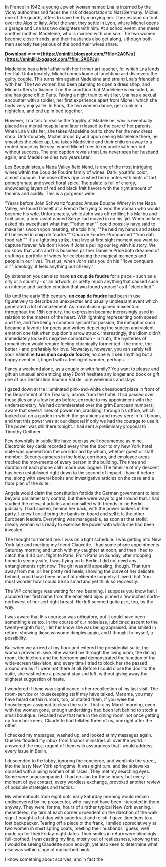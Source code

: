 In France in 1942, a young Jewish woman named Lna is interned by the Vichy authorities and faces the risk of deportation to Nazi Germany. Michel, one of the guards, offers to save her by marrying her. They escape on foot over the Alps to Italy. After the war, they settle in Lyon, where Michel opens a garage and Lna has two daughters with him. At a school event, she meets another mother, Madeleine, who is married with one son. The two women become close friends, and their husbands also get along, although both men secretly feel jealous of the bond their wives share.
 
**Download ✑ ✑ ✑ [https://eninlili.blogspot.com/?file=2A0PJu](https://eninlili.blogspot.com/?file=2A0PJu)**


 
Madeleine has a brief affair with her former art teacher, for which Lna lends her flat. Unfortunately, Michel comes home at lunchtime and discovers the guilty couple. This turns him against Madeleine and strains Lna's friendship with her. The two women had been planning to open a dress shop, and Michel offers to finance it on the condition that Madeleine is excluded, as she has gone off to Paris. Taking a night train to visit her, Lna has a sexual encounter with a soldier, her first experience apart from Michel, which she finds very enjoyable. In Paris, the two women dance, get drunk in a nightclub, and end up in bed together.
 
However, Lna fails to realise the fragility of Madeleine, who is eventually placed in a mental hospital and later released to the care of her parents. When Lna visits her, she takes Madeleine out to show her the new dress shop. Unfortunately, Michel drops by and upon seeing Madeleine there, he smashes the place up. Lna takes Madeleine and their children away to a rented house by the sea, where Michel tries to reconcile with her but without success. The end caption reveals that Lna never sees her husband again, and Madeleine dies two years later.

Les Bouquinistes, a Napa Valley field blend, is one of the most intriguing wines within the Coup de Foudre family of wines. Dark, youthful color, almost opaque. The nose offers ripe crushed berry notes with hints of tart pomegranate and sweet floral spice. The palate is full of energy, showcasing layers of red and black fruit flavors with the right amount of tannins and acidity. This is a gorgeous wine.
 
"Years before John Schwartz founded Amuse Bouche Winery in the Napa Valley, he found himself at a French fte trying to woo the woman who would become his wife. Unfortunately, while John was off refilling his Malibu and fruit juice, a bon vivant named Serge had moved in on his girl. When he later asked his sweetheart what that ""other man"" could possibly have said to make her swoon upon meeting, she told him, ""he held my hands and asked if I believed in coup de foudre."" Coup de Foudre. Pronounced ""koo dah food rah."" It's a lightning strike, that love at first sight moment you want to capture forever. We don't know if John's pulling our leg with his story. We do know that John and his business partner Danielle Price both dreamed of crafting a portfolio of wines for celebrating the magical moments and people in our lives. Trust us, when John sells you on his ""love conquers all"" ideology, it feels anything but cheesy."
 
By extension you can also have **un coup de foudre** for a place - such as a city or a country - or an artwork, or pretty much anything that caused such an intense and sudden emotion that you found yourself as if "electrified."
 
Up until the early 18th century, **un coup de foudre** had been in use figuratively to describe an unexpected and usually unpleasant event which generated a lot of amazement. As romanticism gained momentum throughout the 18th century, the expression became increasingly used in relation to the matters of the heart. With lightning representing both speed and fire, and fire being a common symbol for passion, the metaphor soon became a favorite for poets and writers depicting the sudden and violent emotion one felt when cupidon's arrow struck. Interestingly, the idiom didn't immediately loose its negative connotation - in truth, the mysteries of romanticism would require feeling chronically tormented - the more, the better - and preferably for love. Nowadays, however, you can safely tell your Valentine **tu es mon coup de foudre**; no one will see anything but a happy event in it, tinged with a feeling of wonder, perhaps.
 
Fancy a weekend alone, as a couple or with family? You want to please and gift an unusual and enticing stay? Don't hesitate any longer and book or gift one of our Destination Saumur Val de Loire weekends and stays.
 
I gazed down at the illuminated pink-and-white chessboard plaza in front of the Department of the Treasury, across from the hotel. I had passed over these tiles only a few hours before, en route to my appointment with the undersecretary. We had commiserated over the grim European numbers, aware that several lines of power ran, crackling, through his office, which looked out on a garden in which the geraniums and roses were in full bloom, and that this power was at our disposal if only we had the courage to use it. The power was still there tonight. I had sent a preliminary proposal to Timothy Geithner.
 
Few downfalls in public life have been as well documented as mine. Electronic key cards recorded every time the door to my New York hotel suite was opened from the corridor and by whom, whether guest or staff member. Security cameras in the lobby, corridors, and employee areas tracked the movements of every person in the building. The time and duration of each phone call I made was logged. The timeline of my descent has been established right down to the second of impact. I have it before me, along with several books and investigative articles on the case and a floor plan of the suite.
 
Angela would claim the constitution forbids the German government to lend beyond parliamentary control, but there were ways to get around that. I had studied the relevant articles and consulted with friends in the Berlin judiciary. I had spoken, behind her back, with the power brokers in her party. I knew I could bring the banks on board and sell it to the other European leaders. Everything was manageable, as soon as that stolid, dreary woman was ready to exercise the power with which she had been invested.
 
The thought tormented me: I was on a tight schedule. I was getting into New York late and meeting my friend Claudette. I had some phone appointments Saturday morning and lunch with my daughter at noon, and then I had to catch the 4:40 p.m. flight to Paris. From Paris on Sunday, after stopping home to see my wife, I was flying on to Berlin. I did not need any entanglements right now. The girl was still appealing, though. That turn away from me, on her pretty red heels, showing the curve of her delicate behind, could have been an act of deliberate coquetry. I loved that. You must wonder how I could be so smart and yet think so recklessly.
 
The VIP concierge was waiting for me, beaming. I suppose you know her. I acquired her first name from the enameled bijou pinned a few inches north-northwest of her pert right breast. Her left seemed quite pert, too, by the way.
 
I was aware that this courtesy was obligatory, but it could have been something else too. In the course of our noiseless, lubricated ascent to the twenty-eighth floor, I let her know she was being appraised. She smiled in return, showing those winsome dimples again, and I thought to myself, a possibility.
 
But when we arrived at my floor and entered the presidential suite, the woman proved elusive. She walked me through the living room, the dining room, the kitchen, and the bedroom and demonstrated the function of the wide-screen television, and every time I tried to block her she passed around me as if I were not there at all. Before I could close the door to the suite, she wished me a pleasant stay and left, without giving away the slightest suggestion of haste.
 
I wondered if there was significance in her recollection of my last visit. The room-service or housekeeping staff may have talked. Mariama, you may have heard certain rumors, too, or started them, if you were the housekeeper assigned to clean the suite. That rainy March morning, even with the women gone, enough underthings had been left behind to stock a small boutique. I recalled now that here in the dining room, not once getting up from her knees, Claudette had fellated three of us, one right after the other.
 
I checked my messages, washed up, and looked at my messages again. Queries flooded my inbox from finance ministries all over the world. I answered the most urgent of them with assurances that I would address every issue in Berlin.
 
I descended to the lobby, ignoring the concierge, and went into the street, into the lusty New York springtime. It was eight p.m. and the sidewalks coursed with alluring women of all races. They met my searching eyes. Some were unaccompanied. I had no plan for these hours, but every moment of eye contact, every wordless exchange, provoked another review of possible strategies and tactics.
 
My whereabouts from eight until early Saturday morning would remain undiscovered by the prosecutor, who may not have been interested in them anyway. They were, for me, hours of a rather typical New York evening. I meandered, my turn at each corner dependent on the direction of the walk sign. I bought a hot dog with sauerkraut and relish. I gave directions to a lost backpacker. Tearing off a piece of the frank, I smiled appreciatively at two women in short spring coats, meeting their husbands I guess, well made up for their Friday-night dates. Their smiles in return were blindingly full-toothed. I was casting my line, mostly out of restlessness, knowing that I would be seeing Claudette soon enough, yet also keen to determine what else was within range of my barbed hook.
 
I know something about scarves, and in fact the 